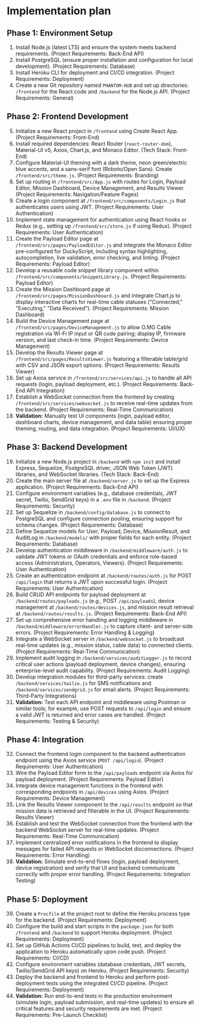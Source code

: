 # Implementation plan

## Phase 1: Environment Setup

1. Install Node.js (latest LTS) and ensure the system meets backend requirements. (Project Requirements: Back-End API)
2. Install PostgreSQL (ensure proper installation and configuration for local development). (Project Requirements: Database)
3. Install Heroku CLI for deployment and CI/CD integration. (Project Requirements: Deployment)
4. Create a new Git repository named `PHANTOM-HUB` and set up directories: `/frontend` for the React code and `/backend` for the Node.js API. (Project Requirements: General)

## Phase 2: Frontend Development

5. Initialize a new React project in `/frontend` using Create React App. (Project Requirements: Front-End)
6. Install required dependencies: React Router (`react-router-dom`), Material-UI v5, Axios, Chart.js, and Monaco Editor. (Tech Stack: Front-End)
7. Configure Material-UI theming with a dark theme, neon green/electric blue accents, and a sans-serif font (Roboto/Open Sans). Create `/frontend/src/theme.js`. (Project Requirements: Branding)
8. Set up routing in `/frontend/src/App.js` with routes for Login, Payload Editor, Mission Dashboard, Device Management, and Results Viewer. (Project Requirements: Navigation/Feature Pages)
9. Create a login component at `/frontend/src/components/Login.js` that authenticates users using JWT. (Project Requirements: User Authentication)
10. Implement state management for authentication using React hooks or Redux (e.g., setting up `/frontend/src/store.js` if using Redux). (Project Requirements: User Authentication)
11. Create the Payload Editor page at `/frontend/src/pages/PayloadEditor.js` and integrate the Monaco Editor pre-configured for DuckyScript, including syntax highlighting, autocompletion, live validation, error checking, and linting. (Project Requirements: Payload Editor)
12. Develop a reusable code snippet library component within `/frontend/src/components/SnippetLibrary.js`. (Project Requirements: Payload Editor)
13. Create the Mission Dashboard page at `/frontend/src/pages/MissionDashboard.js` and integrate Chart.js to display interactive charts for real-time cable statuses ("Connected," "Executing," "Data Received"). (Project Requirements: Mission Dashboard)
14. Build the Device Management page at `/frontend/src/pages/DeviceManagement.js` to allow O.MG Cable registration via Wi-Fi IP input or QR code pairing; display IP, firmware version, and last check-in time. (Project Requirements: Device Management)
15. Develop the Results Viewer page at `/frontend/src/pages/ResultsViewer.js` featuring a filterable table/grid with CSV and JSON export options. (Project Requirements: Results Viewer)
16. Set up Axios service in `/frontend/src/services/api.js` to handle all API requests (login, payload deployment, etc.). (Project Requirements: Back-End API Integration)
17. Establish a WebSocket connection from the frontend by creating `/frontend/src/services/websocket.js` to receive real-time updates from the backend. (Project Requirements: Real-Time Communication)
18. **Validation:** Manually test UI components (login, payload editor, dashboard charts, device management, and data table) ensuring proper theming, routing, and data integration. (Project Requirements: UI/UX)

## Phase 3: Backend Development

19. Initialize a new Node.js project in `/backend` with `npm init` and install Express, Sequelize, PostgreSQL driver, JSON Web Token (JWT) libraries, and WebSocket libraries. (Tech Stack: Back-End)
20. Create the main server file at `/backend/server.js` to set up the Express application. (Project Requirements: Back-End API)
21. Configure environment variables (e.g., database credentials, JWT secret, Twilio, SendGrid keys) in a `.env` file in `/backend`. (Project Requirements: Security)
22. Set up Sequelize in `/backend/config/database.js` to connect to PostgreSQL and configure connection pooling, ensuring support for schema changes. (Project Requirements: Database)
23. Define Sequelize models for User, Payload, Device, MissionResult, and AuditLog in `/backend/models/` with proper fields for each entity. (Project Requirements: Database)
24. Develop authentication middleware in `/backend/middleware/auth.js` to validate JWT tokens or OAuth credentials and enforce role-based access (Administrators, Operators, Viewers). (Project Requirements: User Authentication)
25. Create an authentication endpoint at `/backend/routes/auth.js` for POST `/api/login` that returns a JWT upon successful login. (Project Requirements: User Authentication)
26. Build CRUD API endpoints for payload deployment at `/backend/routes/payloads.js` (e.g., POST `/api/payloads`), device management at `/backend/routes/devices.js`, and mission result retrieval at `/backend/routes/results.js`. (Project Requirements: Back-End API)
27. Set up comprehensive error handling and logging middleware in `/backend/middleware/errorHandler.js` to capture client- and server-side errors. (Project Requirements: Error Handling & Logging)
28. Integrate a WebSocket server in `/backend/websocket.js` to broadcast real-time updates (e.g., mission status, cable data) to connected clients. (Project Requirements: Real-Time Communication)
29. Implement audit logging in `/backend/services/auditLogger.js` to record critical user actions (payload deployment, device changes), ensuring enterprise-level audit capability. (Project Requirements: Audit Logging)
30. Develop integration modules for third-party services: create `/backend/services/twilio.js` for SMS notifications and `/backend/services/sendgrid.js` for email alerts. (Project Requirements: Third-Party Integrations)
31. **Validation:** Test each API endpoint and middleware using Postman or similar tools; for example, use POST requests to `/api/login` and ensure a valid JWT is returned and error cases are handled. (Project Requirements: Testing & Security)

## Phase 4: Integration

32. Connect the frontend login component to the backend authentication endpoint using the Axios service (`POST /api/login`). (Project Requirements: User Authentication)
33. Wire the Payload Editor form to the `/api/payloads` endpoint via Axios for payload deployment. (Project Requirements: Payload Editor)
34. Integrate device management functions in the frontend with corresponding endpoints in `/api/devices` using Axios. (Project Requirements: Device Management)
35. Link the Results Viewer component to the `/api/results` endpoint so that mission data is retrieved and filterable in the UI. (Project Requirements: Results Viewer)
36. Establish and test the WebSocket connection from the frontend with the backend WebSocket server for real-time updates. (Project Requirements: Real-Time Communication)
37. Implement centralized error notifications in the frontend to display messages for failed API requests or WebSocket disconnections. (Project Requirements: Error Handling)
38. **Validation:** Simulate end-to-end flows (login, payload deployment, device registration) and verify that UI and backend communicate correctly with proper error handling. (Project Requirements: Integration Testing)

## Phase 5: Deployment

39. Create a `Procfile` at the project root to define the Heroku process type for the backend. (Project Requirements: Deployment)
40. Configure the build and start scripts in the `package.json` for both `/frontend` and `/backend` to support Heroku deployment. (Project Requirements: Deployment)
41. Set up GitHub Actions CI/CD pipelines to build, test, and deploy the application to Heroku automatically upon code push. (Project Requirements: CI/CD)
42. Configure environment variables (database credentials, JWT secrets, Twilio/SendGrid API keys) on Heroku. (Project Requirements: Security)
43. Deploy the backend and frontend to Heroku and perform post-deployment tests using the integrated CI/CD pipeline. (Project Requirements: Deployment)
44. **Validation:** Run end-to-end tests in the production environment (simulate login, payload submission, and real-time updates) to ensure all critical features and security requirements are met. (Project Requirements: Pre-Launch Checklist)